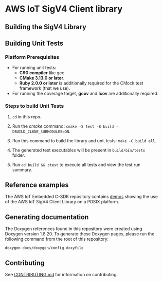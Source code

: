 # AWS IoT SigV4 Client library

## Building the SigV4 Library

## Building Unit Tests

### Platform Prerequisites

- For running unit tests:
    - **C90 compiler** like gcc.
    - **CMake 3.13.0 or later**.
    - **Ruby 2.0.0 or later** is additionally required for the CMock test framework (that we use).
- For running the coverage target, **gcov** and **lcov** are additionally required.

### Steps to build **Unit Tests**

1. `cd` in this repo.

1. Run the *cmake* command: `cmake -S test -B build -DBUILD_CLONE_SUBMODULES=ON`.

1. Run this command to build the library and unit tests: `make -C build all`.

1. The generated test executables will be present in `build/bin/tests` folder.

1. Run `cd build && ctest` to execute all tests and view the test run summary.

## Reference examples

The AWS IoT Embedded C-SDK repository contains [demos](https://github.com/aws/aws-iot-device-sdk-embedded-C/tree/main/demos/http) showing the use of the AWS IoT SigV4 Client Library on a POSIX platform.

## Generating documentation

The Doxygen references found in this repository were created using Doxygen
version 1.8.20. To generate these Doxygen pages, please run the following
command from the root of this repository:

```shell
doxygen docs/doxygen/config.doxyfile
```
## Contributing

See [CONTRIBUTING.md](CONTRIBUTING.md) for information on contributing.
